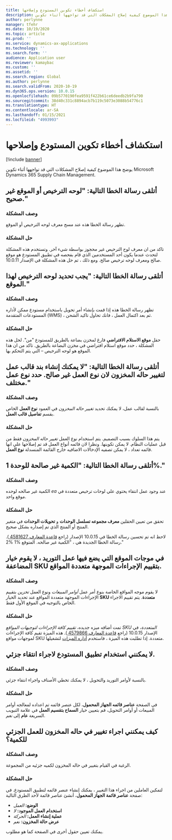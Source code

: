 ```yaml
---
title: استكشاف أخطاء تكوين المستودع وإصلاحها
description: يوضح هذا الموضوع كيفية إصلاح المشكلات التي قد تواجهها أثناء تكوين Microsoft Dynamics 365 Supply Chain Management.
author: perlynne
manager: tfehr
ms.date: 10/19/2020
ms.topic: article
ms.prod: ''
ms.service: dynamics-ax-applications
ms.technology: ''
ms.search.form: ''
audience: Application user
ms.reviewer: kamaybac
ms.custom: ''
ms.assetid: ''
ms.search.region: Global
ms.author: perlynne
ms.search.validFrom: 2020-10-19
ms.dyn365.ops.version: 10.0.15
ms.openlocfilehash: 09b5770190fea9591f422b61ce6deedb2b9fa790
ms.sourcegitcommit: 38d40c331c8894acb7b119c5073e3088b54776c1
ms.translationtype: HT
ms.contentlocale: ar-SA
ms.lasthandoff: 01/15/2021
ms.locfileid: "4993993"
---
```

# <a name="troubleshoot-warehouse-configuration"></a>استكشاف أخطاء تكوين المستودع وإصلاحها

[!include [banner](../includes/banner.md)]

يوضح هذا الموضوع كيفية إصلاح المشكلات التي قد تواجهها أثناء تكوين Microsoft Dynamics 365 Supply Chain Management.

## <a name="i-receive-the-following-error-message-the-license-plate-or-location-is-not-valid"></a>أتلقى رسالة الخطا التالية: "لوحه الترخيص أو الموقع غير صحيح."

### <a name="issue-description"></a>وصف المشكلة

تظهر رسالة الخطا هذه عند مسح معرف لوحه الترخيص أو الموقع.

### <a name="issue-resolution"></a>حل المشكلة

تاكد من ان معرف لوح الترخيص غير محجوز بواسطة شيء آخر. وتستخدم هذه المشكلة لتحدث عندما يكون أحد المستخدمين الذي قام بفحصه في تطبيق المستودع هو موقع صالح ومعرف لوحه ترخيص صالح. ومع ذلك ، تم حل هذه المشكلة في الإصدار 10.0.11.

## <a name="i-receive-the-following-error-message-license-plate-must-be-specified-for-this-location"></a>أتلقى رسالة الخطا التالية: "يجب تحديد لوحه الترخيص لهذا الموقع."

### <a name="issue-description"></a>وصف المشكلة

تظهر رسالة الخطا هذه إذا قمت بإنشاء أمر تحويل باستخدام مستودع ممكن لأداره المستودعات المتقدمة (WMS) ، ثم بعد اكتمال العمل ، فانك تحاول تاكيد الشحن.

### <a name="issue-resolution"></a>حل المشكلة

حقل **موقع الاستلام الافتراضي** فارغ لمخزن بضاعة بالطريق للمستودع "من". لحل هذه المشكلة ، حدد موقع استلام افتراضي في مخزن البضاعة بالطريق. تاكد من ان هذا الموقع هو لوحه الترخيص – التي يتم التحكم بها.

## <a name="i-receive-the-following-error-message-you-cant-create-a-work-template-line-for-inventory-status-change-because-the-work-type-is-not-valid-select-a-different-work-type"></a>أتلقى رسالة الخطا التالية: "لا يمكنك إنشاء بند قالب عمل لتغيير حاله المخزون لان نوع العمل غير صالح. حدد نوع عمل مختلف."

### <a name="issue-description"></a>وصف المشكلة

بالنسبة لقالب عمل، لا يمكنك تحديد *تغيير حاله المخزون* في العمود **نوع العمل** الخاص بقسم **تفاصيل قالب العمل**.

### <a name="issue-resolution"></a>حل المشكلة

يتم هذا السلوك بسبب التصميم. يتم استخدام نوع العمل *تغيير حاله المخزون* فقط من قبل عمليات النظام. لا يمكن تكوينها. ونظرا لان قائمه أنواع العمل قد تم إصلاحها علي انها قائمه تعداد ، لا يمكن تصفيه الإدخالات الاضافيه خارج القائمة المنسدلة **نوع العمل**.

## <a name="i-receive-the-following-error-message-the-quantity-is-not-valid-for-unit-1"></a>أتلقى رسالة الخطا التالية: "الكمية غير صالحة للوحدة 1%."

### <a name="issue-description"></a>وصف المشكلة

الكمية غير صالحه لوحده *ea* عند وجود عمل انتقاء يحتوي علي لوحات ترخيص متعددة في موقع واحد.

### <a name="issue-resolution"></a>حل المشكلة

تحقق من تعيين الحقلين **معرف مجموعه تسلسل الوحدات** و **تحويلات الوحدات** في متغير المنتج أو المنتج الذي تم إصداره بشكل صحيح.

لاحظ انه تم تحسين رسالة الخطا في 10.0.15 الإصدار (راجع [قاعدة المعارف 4581627 ](https://fix.lcs.dynamics.com/Issue/Details/?bugId=486531)). رسالة الخطا الجديدة هي ، "الكمية غير صالحه. المتوقع %1 %2."

## <a name="in-location-directives-for-sales-order-put-work-the-multiple-sku-option-doesnt-evaluate-multiple-location-directive-actions"></a>في موجات الموقع التي يضع فيها عمل التوريد ، لا يقوم خيار المضاعفة SKU بتقييم الإجراءات الموجهة متعددة المواقع.

### <a name="issue-description"></a>وصف المشكلة

لا يقوم موجه المواقع الخاصة بنوع أمر عمل *أوامر المبيعات* ونوع العمل *تخزين* بتقييم الإجراءات الموجهة متعددة المواقع عند تحديد الخيار **SKU متعددة**. يتم تقييم الاجراء الخاص بالتوجيه في الموقع الأول فقط.

### <a name="issue-resolution"></a>حل المشكلة

تمت أضافه ميزه جديده، *تقييم كافة الإجراءات لتوجيهات المواقع SKU المتعددة*، في الإصدار 10.0.15 (راجع [قاعدة المعارف 4579866 ](https://fix.lcs.dynamics.com/Issue/Details?kb=4579866&bugId=475946&dbType=3&qc=1bc41a56de7a3ee419fa76397a6bf282fce5be9b93e427c08a6d916d1dfa3091)). هذه الميزة تقيم كافة الإجراءات لموجهات مواقع SKU متعددة. إذا تطلبت هذه الميزة ، فاستخدم [أداره الميزات](../../fin-ops-core/fin-ops/get-started/feature-management/feature-management-overview.md) لتشغيلها.

## <a name="i-cant-use-the-warehouse-app-to-do-partial-picking"></a>لا يمكنني استخدام تطبيق المستودع لاجراء انتقاء جزئي.

### <a name="issue-description"></a>وصف المشكلة

بالنسبة لأوامر التوريد والتحويل ، لا يمكنك تخطي الأصناف واجراء انتقاء جزئي.

### <a name="issue-resolution"></a>حل المشكلة

في الصفحة **عناصر قائمه الجهاز المحمول**، لكل عنصر قائمه تم اعداده لمعالجه أوامر المبيعات أو أوامر التحويل، قم بتعيين خيار **السماح بتقسيم العمل** في علامة التبويب السريعة **عام** إلى *نعم*.

## <a name="how-can-i-do-an-inventory-status-change-for-partial-quantity-work"></a>كيف يمكنني اجراء تغيير في حاله المخزون للعمل الجزئي للكمية؟

### <a name="issue-description"></a>وصف المشكلة

الرغبة في القيام بتغيير في حاله المخزون لكميه جزئيه من المجموعة.

### <a name="issue-resolution"></a>حل المشكلة

لتمكين العاملين من اجراء هذا التغيير ، يمكنك إنشاء عنصر قائمه لتطبيق المستودع. في صفحة **عناصر قائمة الجهاز المحمول**، أنشئ عناصر قائمة لأحد الطرق التالية:

- **الوضع:** *العمل*
- **استخدام العمل الموجود:** *لا*
- **عملية إنشاء العمل:** *الحركة*
- **عرض حالة المخزون:** *نعم*

يمكنك تعيين حقول أخرى في الصفحة كما هو مطلوب.
